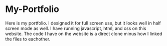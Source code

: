 # My-Portfolio
 
Here is my portfolio. I designed it for full screen use, but it looks well in half screen mode as well. I have running javascript, html, and css on this website. The code I have on the website is a direct clone minus how I linked the files to eachother. 
